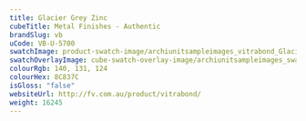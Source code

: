 ```yaml
---
title: Glacier Grey Zinc
cubeTitle: Metal Finishes - Authentic
brandSlug: vb
uCode: VB-U-5700
swatchImage: product-swatch-image/archiunitsampleimages_vitrabond_Glacier_Grey_Zinc.jpg
swatchOverlayImage: cube-swatch-overlay-image/archiunitsampleimages_swatch-overlay_vitrabond.png
colourRgb: 140, 131, 124
colourHex: 8C837C
isGloss: "false"
websiteUrl: http://fv.com.au/product/vitrabond/
weight: 16245
---
```

